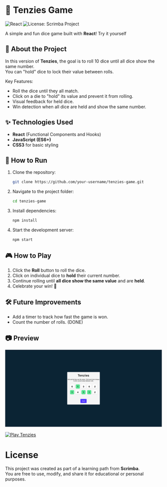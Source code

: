 # 🎲 Tenzies Game
![React](https://img.shields.io/badge/React-20232A?style=for-the-badge&logo=react&logoColor=61DAFB)
![License: Scrimba Project](https://img.shields.io/badge/license-Scrimba%20Project-blueviolet?style=for-the-badge)

A simple and fun dice game built with **React**!
Try it yourself

## 📜 About the Project

In this version of **Tenzies**, the goal is to roll 10 dice until all dice show the same number.  
You can "hold" dice to lock their value between rolls.

Key Features:
- Roll the dice until they all match.
- Click on a die to "hold" its value and prevent it from rolling.
- Visual feedback for held dice.
- Win detection when all dice are held and show the same number.

## ✨ Technologies Used

- **React** (Functional Components and Hooks)
- **JavaScript (ES6+)**
- **CSS3** for basic styling

## 🚀 How to Run

1. Clone the repository:
   ```bash
   git clone https://github.com/your-username/tenzies-game.git
   ```
2. Navigate to the project folder:
   ```bash
   cd tenzies-game
   ```
3. Install dependencies:
   ```bash
   npm install
   ```
4. Start the development server:
   ```bash
   npm start
   ```

## 🎮 How to Play

1. Click the **Roll** button to roll the dice.
2. Click on individual dice to **hold** their current number.
3. Continue rolling until **all dice show the same value** and are **held**.
4. Celebrate your win! 🎉

## 🛠 Future Improvements

- Add a timer to track how fast the game is won.
- Count the number of rolls. (DONE)

## 📷 Preview

![Tenzies Game Screenshot](./tenzies-print.png)

[![Play Tenzies](https://img.shields.io/badge/Play%20Now-Tenzies-brightgreen?style=for-the-badge)](https://tenzies-game-alpha-ashen.vercel.app/)

# License

This project was created as part of a learning path from **Scrimba**.  
You are free to use, modify, and share it for educational or personal purposes.
